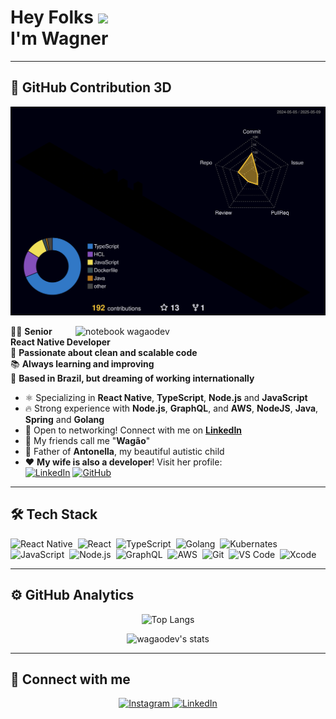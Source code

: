 <h1 align="left">Hey Folks <img src="https://raw.githubusercontent.com/kaueMarques/kaueMarques/master/hi.gif" width="30px"><br>I'm Wagner</h1>

---

## 🧊 GitHub Contribution 3D

<p align="center">
  <img src="./profile-3d-contrib/profile-night-rainbow.svg" alt="3D Contribution Graph" />
</p>


<img src="https://raw.githubusercontent.com/MicaelliMedeiros/micaellimedeiros/master/image/computer-illustration.png" width="400px" align="right" alt="notebook wagaodev">

👨‍💻 **Senior React Native Developer**  
🎯 **Passionate about clean and scalable code**  
📚 **Always learning and improving**  
📍 **Based in Brazil, but dreaming of working internationally**  

- ⚛ Specializing in **React Native**, **TypeScript**, **Node.js** and **JavaScript**  
- 🔥 Strong experience with **Node.js**, **GraphQL**, and **AWS**, **NodeJS**, **Java**, **Spring** and **Golang**
- 💬 Open to networking! Connect with me on **[LinkedIn](https://www.linkedin.com/in/wagaodev)**  
- 🫡 My friends call me "**Wagão**"  
- 🏡 Father of **Antonella**, my beautiful autistic child  
- ❤️ **My wife is also a developer**! Visit her profile:  
  [![LinkedIn](https://img.shields.io/badge/-LinkedIn-05122A?style=flat&logo=linkedin)](https://www.linkedin.com/in/schirmann)
  [![GitHub](https://img.shields.io/badge/-GitHub-05122A?style=flat&logo=github)](https://github.com/ruivaodev)

---

## 🛠 Tech Stack  

![React Native](https://img.shields.io/badge/React_Native-20232A?style=for-the-badge&logo=react&logoColor=61DAFB)&nbsp;
![React](https://img.shields.io/badge/React-61DAFB.svg?style=for-the-badge&logo=React&logoColor=black)&nbsp;
![TypeScript](https://img.shields.io/badge/TypeScript-3178C6.svg?style=for-the-badge&logo=TypeScript&logoColor=white)&nbsp;
![Golang](https://img.shields.io/badge/Go-00ADD8.svg?style=for-the-badge&logo=Go&logoColor=white)&nbsp;
![Kubernates](https://img.shields.io/badge/Kubernetes-326CE5.svg?style=for-the-badge&logo=Kubernetes&logoColor=white)&nbsp;
![JavaScript](https://img.shields.io/badge/JavaScript-F7DF1E.svg?style=for-the-badge&logo=JavaScript&logoColor=black)&nbsp;
![Node.js](https://img.shields.io/badge/Node.js-5FA04E.svg?style=for-the-badge&logo=nodedotjs&logoColor=white)&nbsp;
![GraphQL](https://img.shields.io/badge/GraphQL-E10098.svg?style=for-the-badge&logo=GraphQL&logoColor=white)&nbsp;
![AWS](https://img.shields.io/badge/AWS-20232A?style=for-the-badge&logo=amazon-aws)&nbsp;
![Git](https://img.shields.io/badge/Git-20232A?style=for-the-badge&logo=git)&nbsp;
![VS Code](https://img.shields.io/badge/VS_Code-20232A?style=for-the-badge&logo=visual-studio-code&logoColor=007ACC)&nbsp;
![Xcode](https://img.shields.io/badge/Xcode-007ACC?style=for-the-badge&logo=Xcode&logoColor=white)&nbsp;

---

## ⚙️ GitHub Analytics  

<div align="center">

![Top Langs](https://github-readme-stats.vercel.app/api/top-langs/?username=wagaodev&layout=compact&theme=ayu-mirage&hide_border=true&langs_count=8)

<img width="530em" src="https://github-readme-stats.vercel.app/api?username=wagaodev&show_icons=true&theme=nightowl" alt="wagaodev's stats"/>

</div>

---

## 🔗 Connect with me  

<p align="center">
  <a href="https://www.instagram.com/wagao.dev/" target="_blank">
    <img src="https://img.shields.io/badge/Instagram-05122A?style=for-the-badge&logo=instagram" alt="Instagram">
  </a>
  <a href="https://linkedin.com/in/wagaodev" target="_blank">
    <img src="https://img.shields.io/badge/LinkedIn-05122A?style=for-the-badge&logo=linkedin" alt="LinkedIn">
  </a>
</p>
